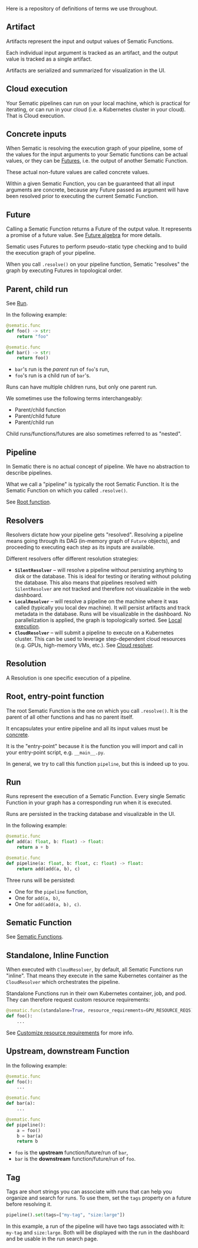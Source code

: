 Here is a repository of definitions of terms we use throughout.

## Artifact

Artifacts represent the input and output values of Sematic Functions.

Each individual input argument is tracked as an artifact, and the output value
is tracked as a single artifact.

Artifacts are serialized and summarized for visualization in the UI.

## Cloud execution

Your Sematic pipelines can run on your local machine, which is practical for
iterating, or can run in your cloud (i.e. a Kubernetes cluster in your cloud).
That is Cloud execution.

## Concrete inputs

When Sematic is resolving the execution graph of your pipeline, some of the
values for the input arguments to your Sematic functions can be actual values,
or they can be [Futures](#future), i.e. the output of another Sematic Function.

These actual non-future values are called concrete values.

Within a given Sematic Function, you can be guaranteed that all input arguments
are concrete, because any Future passed as argument will have been resolved
prior to executing the current Sematic Function.

## Future

Calling a Sematic Function returns a Future of the output value. It represents a
promise of a future value. See [Future algebra](./future-algebra.md) for more
details.

Sematic uses Futures to perform pseudo-static type checking and to build the
execution graph of your pipeline.

When you call `.resolve()` on your pipeline function, Sematic "resolves" the
graph by executing Futures in topological order.

## Parent, child run

See [Run](#run).

In the following example:

```python
@sematic.func
def foo() -> str:
    return "foo"

@sematic.func
def bar() -> str:
    return foo()
```

* `bar`'s run is the *parent* run of `foo`'s run,
* `foo`'s run is a child run of `bar`'s.

Runs can have multiple children runs, but only one parent run.

We sometimes use the following terms interchangeably:

* Parent/child function
* Parent/child future
* Parent/child run

Child runs/functions/futures are also sometimes referred to as "nested".

## Pipeline

In Sematic there is no actual concept of pipeline. We have no abstraction to
describe pipelines.

What we call a "pipeline" is typically the root Sematic Function. It is the
Sematic Function on which you called `.resolve()`.

See [Root function](#root-entry-point-function).

## Resolvers

Resolvers dictate how your pipeline gets "resolved". Resolving a pipeline means
going through its DAG (in-memory graph of `Future` objects), and proceeding to
executing each step as its inputs are available.

Different resolvers offer different resolution strategies:

- **`SilentResolver`** – will resolve a pipeline without persisting anything to
  disk or the database. This is ideal for testing or iterating without poluting
  the database. This also means that pipelines resolved with `SilentResolver`
  are not tracked and therefore not visualizable in the web dashboard.
- **`LocalResolver`** – will resolve a pipeline on the machine where it was
  called (typically you local dev machine). It will persist artifacts and track
  metadata in the database. Runs will be visualizable in the dashboard. No
  parallelization is applied, the graph is topologically sorted. See [Local
  execution](./local-execution.md).
- **`CloudResolver`** – will submit a pipeline to execute on a Kubernetes
  cluster. This can be used to leverage step-dependent cloud resources (e.g.
  GPUs, high-memory VMs, etc.). See [Cloud resolver](./cloud-resolver.md).

## Resolution

A Resolution is one specific execution of a pipeline.

## Root, entry-point function

The root Sematic Function is the one on which you call `.resolve()`. It is the
parent of all other functions and has no parent itself.

It encapsulates your entire pipeline and all its input values must be
[concrete](#concrete-inputs).

It is the "entry-point" because it is the function you will import and call in
your entry-point script, e.g. `__main__.py`.

In general, we try to call this function `pipeline`, but this is indeed up to you.

## Run

Runs represent the execution of a Sematic Function. Every single Sematic
Function in your graph has a corresponding run when it is executed.

Runs are persisted in the tracking database and visualizable in the UI.

In the following example:

```python
@sematic.func
def add(a: float, b: float) -> float:
    return a + b

@sematic.func
def pipeline(a: float, b: float, c: float) -> float:
    return add(add(a, b), c)
```

Three runs will be persisted:

* One for the `pipeline` function,
* One for `add(a, b)`,
* One for `add(add(a, b), c)`.

## Sematic Function

See [Sematic Functions](./functions.md).

## Standalone, Inline Function

When executed with `CloudResolver`, by default, all Sematic Functions run
"inline". That means they execute in the same Kubernetes container as the
`CloudResolver` which orchestrates the pipeline.

Standalone Functions run in their own Kubernetes container, job, and pod. They
can therefore request custom resource requirements:

```python
@sematic.func(standalone=True, resource_requirements=GPU_RESOURCE_REQS)
def foo():
    ...
```

See [Customize resource
requirements](./cloud-resolver.md#customize-resource-requirements) for more
info.

## Upstream, downstream Function

In the following example:

```python
@sematic.func
def foo():
    ...

@sematic.func
def bar(a):
    ...

@sematic.func
def pipeline():
    a = foo()
    b = bar(a)
    return b
```

* `foo` is the **upstream** function/future/run of `bar`,
* `bar` is the **downstream** function/future/run of `foo`.

## Tag

Tags are short strings you can associate with runs that can help you
organize and search for runs. To use them, set the `tags` property on
a future before resolving it.

```python
pipeline().set(tags=["my-tag", "size:large"])
```

In this example, a run of the pipeline will have two tags associated
with it: `my-tag` and `size:large`. Both will be displayed with the run
in the dashboard and be usable in the run search page.